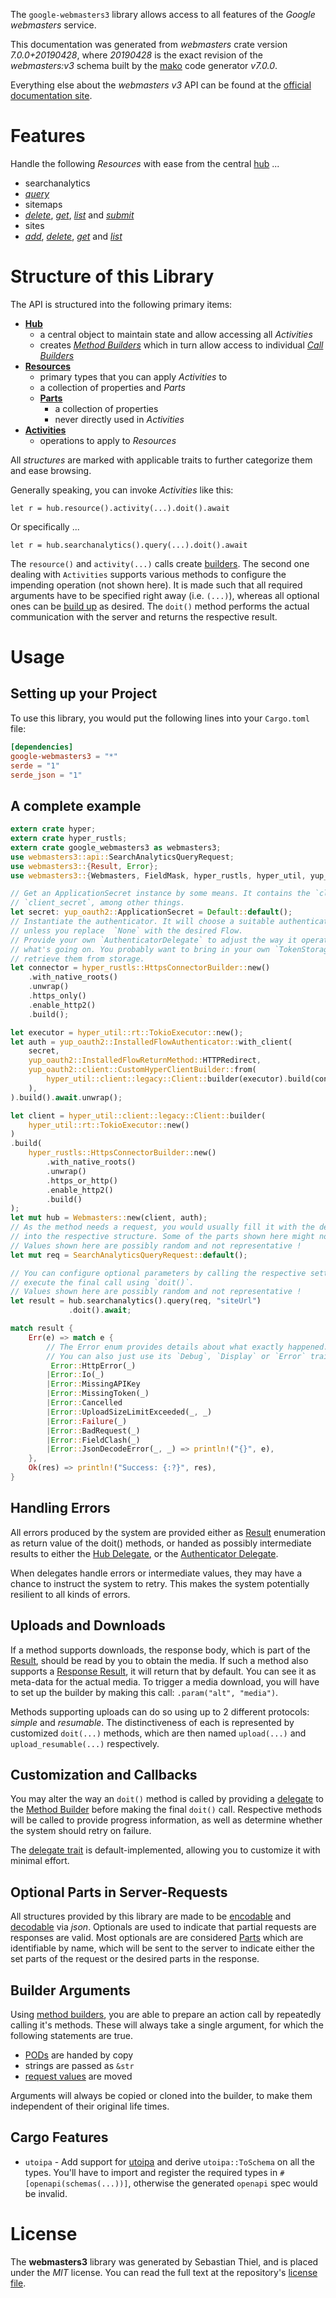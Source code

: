 <!---
DO NOT EDIT !
This file was generated automatically from 'src/generator/templates/api/README.md.mako'
DO NOT EDIT !
-->
The `google-webmasters3` library allows access to all features of the *Google webmasters* service.

This documentation was generated from *webmasters* crate version *7.0.0+20190428*, where *20190428* is the exact revision of the *webmasters:v3* schema built by the [mako](http://www.makotemplates.org/) code generator *v7.0.0*.

Everything else about the *webmasters* *v3* API can be found at the
[official documentation site](https://developers.google.com/webmaster-tools/).
# Features

Handle the following *Resources* with ease from the central [hub](https://docs.rs/google-webmasters3/7.0.0+20190428/google_webmasters3/Webmasters) ...

* searchanalytics
 * [*query*](https://docs.rs/google-webmasters3/7.0.0+20190428/google_webmasters3/api::SearchanalyticQueryCall)
* sitemaps
 * [*delete*](https://docs.rs/google-webmasters3/7.0.0+20190428/google_webmasters3/api::SitemapDeleteCall), [*get*](https://docs.rs/google-webmasters3/7.0.0+20190428/google_webmasters3/api::SitemapGetCall), [*list*](https://docs.rs/google-webmasters3/7.0.0+20190428/google_webmasters3/api::SitemapListCall) and [*submit*](https://docs.rs/google-webmasters3/7.0.0+20190428/google_webmasters3/api::SitemapSubmitCall)
* sites
 * [*add*](https://docs.rs/google-webmasters3/7.0.0+20190428/google_webmasters3/api::SiteAddCall), [*delete*](https://docs.rs/google-webmasters3/7.0.0+20190428/google_webmasters3/api::SiteDeleteCall), [*get*](https://docs.rs/google-webmasters3/7.0.0+20190428/google_webmasters3/api::SiteGetCall) and [*list*](https://docs.rs/google-webmasters3/7.0.0+20190428/google_webmasters3/api::SiteListCall)




# Structure of this Library

The API is structured into the following primary items:

* **[Hub](https://docs.rs/google-webmasters3/7.0.0+20190428/google_webmasters3/Webmasters)**
    * a central object to maintain state and allow accessing all *Activities*
    * creates [*Method Builders*](https://docs.rs/google-webmasters3/7.0.0+20190428/google_webmasters3/common::MethodsBuilder) which in turn
      allow access to individual [*Call Builders*](https://docs.rs/google-webmasters3/7.0.0+20190428/google_webmasters3/common::CallBuilder)
* **[Resources](https://docs.rs/google-webmasters3/7.0.0+20190428/google_webmasters3/common::Resource)**
    * primary types that you can apply *Activities* to
    * a collection of properties and *Parts*
    * **[Parts](https://docs.rs/google-webmasters3/7.0.0+20190428/google_webmasters3/common::Part)**
        * a collection of properties
        * never directly used in *Activities*
* **[Activities](https://docs.rs/google-webmasters3/7.0.0+20190428/google_webmasters3/common::CallBuilder)**
    * operations to apply to *Resources*

All *structures* are marked with applicable traits to further categorize them and ease browsing.

Generally speaking, you can invoke *Activities* like this:

```Rust,ignore
let r = hub.resource().activity(...).doit().await
```

Or specifically ...

```ignore
let r = hub.searchanalytics().query(...).doit().await
```

The `resource()` and `activity(...)` calls create [builders][builder-pattern]. The second one dealing with `Activities`
supports various methods to configure the impending operation (not shown here). It is made such that all required arguments have to be
specified right away (i.e. `(...)`), whereas all optional ones can be [build up][builder-pattern] as desired.
The `doit()` method performs the actual communication with the server and returns the respective result.

# Usage

## Setting up your Project

To use this library, you would put the following lines into your `Cargo.toml` file:

```toml
[dependencies]
google-webmasters3 = "*"
serde = "1"
serde_json = "1"
```

## A complete example

```Rust
extern crate hyper;
extern crate hyper_rustls;
extern crate google_webmasters3 as webmasters3;
use webmasters3::api::SearchAnalyticsQueryRequest;
use webmasters3::{Result, Error};
use webmasters3::{Webmasters, FieldMask, hyper_rustls, hyper_util, yup_oauth2};

// Get an ApplicationSecret instance by some means. It contains the `client_id` and
// `client_secret`, among other things.
let secret: yup_oauth2::ApplicationSecret = Default::default();
// Instantiate the authenticator. It will choose a suitable authentication flow for you,
// unless you replace  `None` with the desired Flow.
// Provide your own `AuthenticatorDelegate` to adjust the way it operates and get feedback about
// what's going on. You probably want to bring in your own `TokenStorage` to persist tokens and
// retrieve them from storage.
let connector = hyper_rustls::HttpsConnectorBuilder::new()
    .with_native_roots()
    .unwrap()
    .https_only()
    .enable_http2()
    .build();

let executor = hyper_util::rt::TokioExecutor::new();
let auth = yup_oauth2::InstalledFlowAuthenticator::with_client(
    secret,
    yup_oauth2::InstalledFlowReturnMethod::HTTPRedirect,
    yup_oauth2::client::CustomHyperClientBuilder::from(
        hyper_util::client::legacy::Client::builder(executor).build(connector),
    ),
).build().await.unwrap();

let client = hyper_util::client::legacy::Client::builder(
    hyper_util::rt::TokioExecutor::new()
)
.build(
    hyper_rustls::HttpsConnectorBuilder::new()
        .with_native_roots()
        .unwrap()
        .https_or_http()
        .enable_http2()
        .build()
);
let mut hub = Webmasters::new(client, auth);
// As the method needs a request, you would usually fill it with the desired information
// into the respective structure. Some of the parts shown here might not be applicable !
// Values shown here are possibly random and not representative !
let mut req = SearchAnalyticsQueryRequest::default();

// You can configure optional parameters by calling the respective setters at will, and
// execute the final call using `doit()`.
// Values shown here are possibly random and not representative !
let result = hub.searchanalytics().query(req, "siteUrl")
             .doit().await;

match result {
    Err(e) => match e {
        // The Error enum provides details about what exactly happened.
        // You can also just use its `Debug`, `Display` or `Error` traits
         Error::HttpError(_)
        |Error::Io(_)
        |Error::MissingAPIKey
        |Error::MissingToken(_)
        |Error::Cancelled
        |Error::UploadSizeLimitExceeded(_, _)
        |Error::Failure(_)
        |Error::BadRequest(_)
        |Error::FieldClash(_)
        |Error::JsonDecodeError(_, _) => println!("{}", e),
    },
    Ok(res) => println!("Success: {:?}", res),
}

```
## Handling Errors

All errors produced by the system are provided either as [Result](https://docs.rs/google-webmasters3/7.0.0+20190428/google_webmasters3/common::Result) enumeration as return value of
the doit() methods, or handed as possibly intermediate results to either the
[Hub Delegate](https://docs.rs/google-webmasters3/7.0.0+20190428/google_webmasters3/common::Delegate), or the [Authenticator Delegate](https://docs.rs/yup-oauth2/*/yup_oauth2/trait.AuthenticatorDelegate.html).

When delegates handle errors or intermediate values, they may have a chance to instruct the system to retry. This
makes the system potentially resilient to all kinds of errors.

## Uploads and Downloads
If a method supports downloads, the response body, which is part of the [Result](https://docs.rs/google-webmasters3/7.0.0+20190428/google_webmasters3/common::Result), should be
read by you to obtain the media.
If such a method also supports a [Response Result](https://docs.rs/google-webmasters3/7.0.0+20190428/google_webmasters3/common::ResponseResult), it will return that by default.
You can see it as meta-data for the actual media. To trigger a media download, you will have to set up the builder by making
this call: `.param("alt", "media")`.

Methods supporting uploads can do so using up to 2 different protocols:
*simple* and *resumable*. The distinctiveness of each is represented by customized
`doit(...)` methods, which are then named `upload(...)` and `upload_resumable(...)` respectively.

## Customization and Callbacks

You may alter the way an `doit()` method is called by providing a [delegate](https://docs.rs/google-webmasters3/7.0.0+20190428/google_webmasters3/common::Delegate) to the
[Method Builder](https://docs.rs/google-webmasters3/7.0.0+20190428/google_webmasters3/common::CallBuilder) before making the final `doit()` call.
Respective methods will be called to provide progress information, as well as determine whether the system should
retry on failure.

The [delegate trait](https://docs.rs/google-webmasters3/7.0.0+20190428/google_webmasters3/common::Delegate) is default-implemented, allowing you to customize it with minimal effort.

## Optional Parts in Server-Requests

All structures provided by this library are made to be [encodable](https://docs.rs/google-webmasters3/7.0.0+20190428/google_webmasters3/common::RequestValue) and
[decodable](https://docs.rs/google-webmasters3/7.0.0+20190428/google_webmasters3/common::ResponseResult) via *json*. Optionals are used to indicate that partial requests are responses
are valid.
Most optionals are are considered [Parts](https://docs.rs/google-webmasters3/7.0.0+20190428/google_webmasters3/common::Part) which are identifiable by name, which will be sent to
the server to indicate either the set parts of the request or the desired parts in the response.

## Builder Arguments

Using [method builders](https://docs.rs/google-webmasters3/7.0.0+20190428/google_webmasters3/common::CallBuilder), you are able to prepare an action call by repeatedly calling it's methods.
These will always take a single argument, for which the following statements are true.

* [PODs][wiki-pod] are handed by copy
* strings are passed as `&str`
* [request values](https://docs.rs/google-webmasters3/7.0.0+20190428/google_webmasters3/common::RequestValue) are moved

Arguments will always be copied or cloned into the builder, to make them independent of their original life times.

[wiki-pod]: http://en.wikipedia.org/wiki/Plain_old_data_structure
[builder-pattern]: http://en.wikipedia.org/wiki/Builder_pattern
[google-go-api]: https://github.com/google/google-api-go-client

## Cargo Features

* `utoipa` - Add support for [utoipa](https://crates.io/crates/utoipa) and derive `utoipa::ToSchema` on all
the types. You'll have to import and register the required types in `#[openapi(schemas(...))]`, otherwise the
generated `openapi` spec would be invalid.


# License
The **webmasters3** library was generated by Sebastian Thiel, and is placed
under the *MIT* license.
You can read the full text at the repository's [license file][repo-license].

[repo-license]: https://github.com/Byron/google-apis-rsblob/main/LICENSE.md

